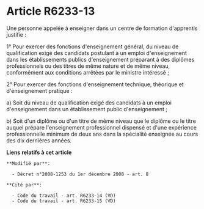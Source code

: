 # Article R6233-13

Une personne appelée à enseigner dans un centre de formation d'apprentis justifie :

1° Pour exercer des fonctions d'enseignement général, du niveau de qualification exigé des candidats postulant à un emploi
d'enseignement dans les établissements publics d'enseignement préparant à des diplômes professionnels ou des titres de même
nature et de même niveau, conformément aux conditions arrêtées par le ministre intéressé ;

2° Pour exercer des fonctions d'enseignement technique, théorique et d'enseignement pratique :

a) Soit du niveau de qualification exigé des candidats à un emploi d'enseignement dans un établissement public
d'enseignement ; 

b) Soit d'un diplôme ou d'un titre de même niveau que le diplôme ou le titre auquel prépare l'enseignement professionnel
dispensé et d'une expérience professionnelle minimum de deux ans dans la spécialité enseignée au cours des dix dernières
années.

**Liens relatifs à cet article**

	**Modifié par**:

	  - Décret n°2008-1253 du 1er décembre 2008 - art. 8

	**Cité par**:

	  - Code du travail - art. R6233-14 (VD)
	  - Code du travail - art. R6233-15 (VD)
